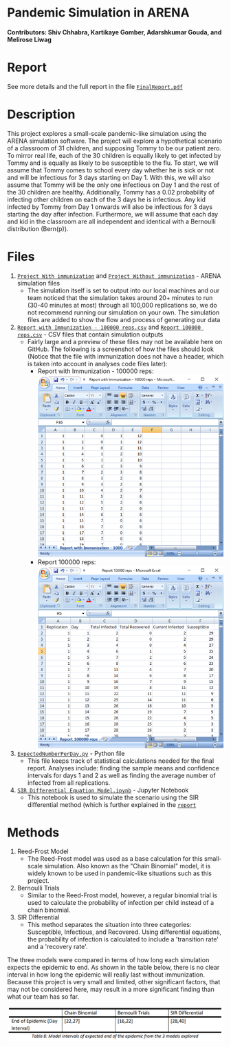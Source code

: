 # Pandemic Simulation in ARENA
#### Contributors: Shiv Chhabra, Kartikaye Gomber, Adarshkumar Gouda, and Melirose Liwag

# Report
See more details and the full report in the file [`FinalReport.pdf`](/FinalReport.pdf)

# Description
This project explores a small-scale pandemic-like simulation using the ARENA simulation software. The project will explore a hypothetical scenario of a classroom of 31 children, and supposing Tommy to be our patient zero. To mirror real life, each of the 30 children is equally likely to get infected by Tommy and is equally as likely to be susceptible to the flu. To start, we will assume that Tommy comes to school every day whether he is sick or not and will be infectious for 3 days starting on Day 1. With this, we will also assume that Tommy will be the only one infectious on Day 1 and the rest of the 30 children are healthy. Additionally, Tommy has a 0.02 probability of infecting other children on each of the 3 days he is infectious. Any kid infected by Tommy from Day 1 onwards will also be infectious for 3 days starting the day after infection. Furthermore, we will assume that each day and kid in the classroom are all independent and identical with a Bernoulli distribution (Bern(p)). 

# Files
  1. [`Project With immunization`](/Final_CodeAndData/Project%20With%20immunization.doe) and [`Project Without immunization`](/Final_CodeAndData/Project%20Without%20immunization.doe) - ARENA simulation files
     - The simulation itself is set to output into our local machines and our team noticed that the simulation takes around 20+ minutes to run (30-40 minutes at most) through all 100,000 replications so, we do not recommend running our simulation on your own. The simulation files are added to show the flow and process of generating our data
  2. [`Report with Immunization - 100000 reps.csv`](/Final_CodeAndData/Report%20with%20Immunization%20-%20100000%20reps.csv) and [`Report 100000 reps.csv`](/Final_CodeAndData/Report%20100000%20reps.csv`) - CSV files that contain simulation outputs
     - Fairly large and a preview of these files may not be available here on GitHub. The following is a screenshot of how the files should look (Notice that the file with immunization does not have a header, which is taken into account in analyses code files later):
         - Report with Immunization - 100000 reps: ![Output of simulation with immunization](/Images/output_immunization.PNG)
         - Report 100000 reps: ![Output of simulation without immunization](/Images/output.PNG)
  3. [`ExpectedNumberPerDay.py`](/Final_CodeAndData/ExpectedNumberPerDay.py) - Python file
      - This file keeps track of statistical calculations needed for the final report. Analyses include: finding the sample means and confidence intervals for days 1 and 2 as well as finding the average number of infected from all replications.
  4. [`SIR Differential Equation Model.ipynb`](/Final_CodeAndData/SIR%20Differential%20Equation%20Model.ipynb) - Jupyter Notebook
      - This notebook is used to simulate the scenario using the SIR differential method (which is further explained in the [`report`](/FinalReport.pdf)
    
# Methods
  1. Reed-Frost Model
     - The Reed-Frost model was used as a base calculation for this small-scale simulation. Also known as the "Chain Binomial" model, it is widely known to be used in pandemic-like situations such as this project.
  2. Bernoulli Trials
     - Similar to the Reed-Frost model, however, a regular binomial trial is used to calculate the probability of infection per child instead of a chain binomial.
  4. SIR Differential
     - This method separates the situation into three categories: Susceptible, Infectious, and Recovered. Using differential equations, the probability of infection is calculated to include a 'transition rate' and a 'recovery rate'.

The three models were compared in terms of how long each simulation expects the epidemic to end. As shown in the table below, there is no clear interval in how long the epidemic will really last without immunization. Because this project is very small and limited, other significant factors, that may not be considered here, may result in a more significant finding than what our team has so far.

![Model Comparison](/Images/model_compare.PNG)

